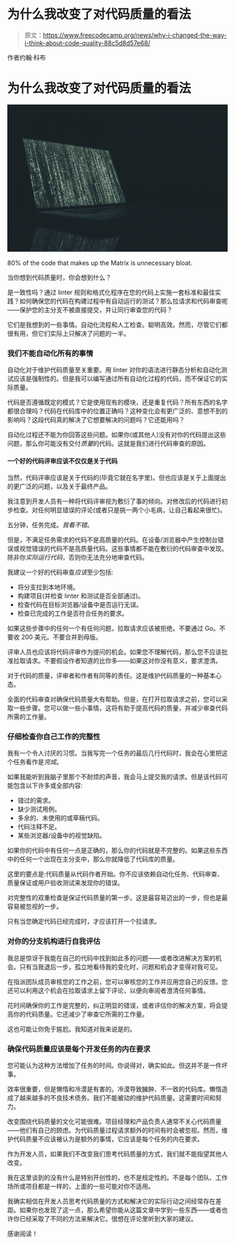 # 为什么我改变了对代码质量的看法

> 原文：<https://www.freecodecamp.org/news/why-i-changed-the-way-i-think-about-code-quality-88c5d8d57e68/>

作者约翰·科布

# 为什么我改变了对代码质量的看法

![F19UjZTNIQOwYT-ZyMaq1PV0t3AKjd0oZI3a](img/a47a27389d112d761a6019fb9416ba8c.png)

80% of the code that makes up the Matrix is unnecessary bloat.

当你想到代码质量时，你会想到什么？

是一致性吗？通过 linter 规则和格式化程序在您的代码上实施一套标准和最佳实践？如何确保您的代码在构建过程中有自动运行的测试？那么拉请求和代码审查呢——保护您的主分支不被直接提交，并让同行审查您的代码？

它们是我想到的一些事情。自动化流程和人工检查。聪明高效。然而，尽管它们都很有用，但它们实际上只解决了问题的一半。

### 我们不能自动化所有的事情

自动化对于维护代码质量至关重要。用 linter 对你的语法进行静态分析和自动化测试应该是强制性的。但是我可以编写通过所有自动化过程的代码，而不保证它的实际质量。

代码是否遵循既定的模式？它是使用现有的模块，还是重复代码？所有东西的名字都很合理吗？代码在代码库中的位置正确吗？这种变化会有更广泛的、意想不到的影响吗？这段代码真的解决了它想要解决的问题吗？它还能用吗？

自动化过程还不能为你回答这些问题。如果你(或其他人)没有对你的代码提出这些问题，那么你可能没有交付*质量*的代码。这就是我们进行代码审查的原因。

#### 一个好的代码评审应该不仅仅是关于代码

当然，代码评审应该是关于代码的(毕竟它就在名字里)。但也应该是关于上面提出的更广泛的问题，以及关于最终产品。

我注意到开发人员有一种将代码评审视为敷衍了事的倾向。对修改后的代码进行初步检查。对任何明显错误的评论(或者只是挑一两个小毛病，让自己看起来很忙)。

五分钟，任务完成。*我看不错*。

但是，不满足任务需求的代码不是高质量的代码。在设备/浏览器中产生控制台错误或视觉错误的代码不是高质量代码。这些事情都不能在敷衍的代码审查中发现。除非你*实际运行代码*，否则你无法充分地审查代码。

我建议一个好的代码审查*应该*至少包括:

*   将分支拉到本地环境。
*   构建项目(并检查 linter 和测试是否全部通过)。
*   检查代码在目标浏览器/设备中是否运行无误。
*   检查已完成的工作是否符合任务的要求。

如果这些步骤中的任何一个有任何问题，拉取请求应该被拒绝。不要通过 Go。不要收 200 美元。不要合并到母版。

评审人员也应该将代码评审作为提问的机会。如果您不理解代码，那么您不应该批准拉取请求。不要假设作者知道的比你多——如果这对你没有意义，要求澄清。

对于代码的质量，评审者和作者有同等的责任。这是维护代码质量的一种基本心态。

全面的代码审查对确保代码质量大有帮助。但是，在打开拉取请求之前，您可以采取一些步骤。您可以做一些小事情，这将有助于提高代码的质量，并减少审查代码所需的工作量。

### 仔细检查你自己工作的完整性

我有一个令人讨厌的习惯。当我写完一个任务的最后几行代码时，我会在心里把这个任务看作是*完成*。

如果我能听到我脑子里那个不耐烦的声音，我会马上提交我的请求。但是该代码可能包含以下许多或全部内容:

*   错过的需求。
*   缺少测试用例。
*   多余的、未使用的或草稿代码。
*   代码注释不足。
*   某些浏览器/设备中的视觉缺陷。

如果你的代码中有任何一点是正确的，那么你的代码就是不完整的。如果这些东西中的任何一个出现在主分支中，那么你就降低了代码库的质量。

这里的要点是:代码质量从代码作者开始。你不应该依赖自动化任务、代码审查、质量保证或用户验收测试来发现你的错误。

对完整性的双重检查是保证代码质量的第一步。这是最容易迈出的一步，但也是最容易被忽视的一步。

只有当您确定代码已经完成时，才应该打开一个拉请求。

### 对你的分支机构进行自我评估

我总是惊讶于我能在自己的代码中找到如此多的问题——或者改进解决方案的机会。只有当我退后一步，孤立地看待我的变化时，问题和机会才变得对我可见。

在指派团队成员审核您的工作之前，您可以审核您的工作并应用您自己的反馈。您还可以利用这个机会在拉取请求上留下评论，以便向审阅者澄清任何事情。

花时间确保你的工作是完整的，纠正明显的错误，或者评估你的解决方案，将会提高你的代码质量。它还减少了审查它所需的工作量。

这也可能让你免于尴尬。我知道对我来说是的。

### 确保代码质量应该是每个开发任务的内在要求

您可能认为这种方法增加了任务的时间。你说得对，确实如此。但这并不是一件坏事。

效率很重要，但是懒惰和冷漠是有害的。冷漠导致臃肿、不一致的代码库。懒惰造成了越来越多的不良技术债务。我们不能被动的维护代码质量。这需要时间和努力。

改变围绕代码质量的文化可能很难。项目经理和产品负责人通常不关心代码质量——他们有自己的顾虑。为代码质量过程请求额外的时间有时会被忽视。然而，维护代码质量不应该被认为是额外的事情，它应该是每个任务的内在要求。

作为开发人员，如果我们不改变我们思考代码质量的方式，我们就不能指望其他人改变。

我在这里谈到的没有什么是特别开创性的，也不是规定性的。不是每个团队、工作场所或项目都是一样的，上面的一些可能对你不适用。

我确实相信在开发人员思考代码质量的方式和解决它的实际行动之间经常存在差距。如果你也发现了这一点，那么希望你能从这篇文章中学到一些东西——或者也许你已经采取了不同的方法来解决它。很想在评论里听到大家的建议。

感谢阅读！